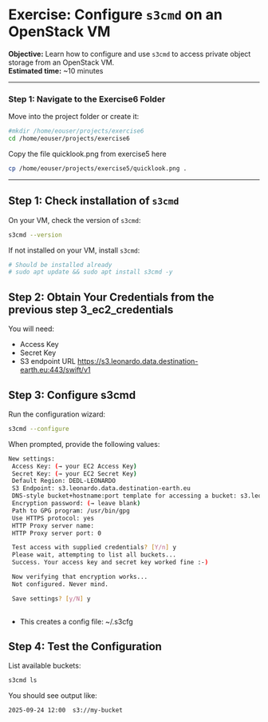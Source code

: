 # Exercise: Configure `s3cmd` on an OpenStack VM

**Objective:** Learn how to configure and use `s3cmd` to access private object storage from an OpenStack VM.  
**Estimated time:** ~10 minutes

---



### Step 1: Navigate to the Exercise6 Folder
Move into the project folder or create it:
```bash
#mkdir /home/eouser/projects/exercise6
cd /home/eouser/projects/exercise6
```

Copy the file quicklook.png from exercise5 here

```bash
cp /home/eouser/projects/exercise5/quicklook.png .
```

---


## Step 1: Check installation of `s3cmd`

On your VM, check the version of `s3cmd`:
```bash
s3cmd --version
```

If not installed on your VM, install `s3cmd`:
```bash
# Should be installed already
# sudo apt update && sudo apt install s3cmd -y
```

## Step 2: Obtain Your Credentials from the previous step 3_ec2_credentials

You will need:

- Access Key
- Secret Key
- S3 endpoint URL https://s3.leonardo.data.destination-earth.eu:443/swift/v1


## Step 3: Configure s3cmd

Run the configuration wizard:
```bash
s3cmd --configure
```

When prompted, provide the following values:

```bash
New settings:
 Access Key: (→ your EC2 Access Key)
 Secret Key: (→ your EC2 Secret Key)
 Default Region: DEDL-LEONARDO
 S3 Endpoint: s3.leonardo.data.destination-earth.eu
 DNS-style bucket+hostname:port template for accessing a bucket: s3.leonardo.data.destination-earth.eu
 Encryption password: (→ leave blank)
 Path to GPG program: /usr/bin/gpg
 Use HTTPS protocol: yes
 HTTP Proxy server name:
 HTTP Proxy server port: 0

 Test access with supplied credentials? [Y/n] y
 Please wait, attempting to list all buckets...
 Success. Your access key and secret key worked fine :-)

 Now verifying that encryption works...
 Not configured. Never mind.

 Save settings? [y/N] y
 
```

- This creates a config file: ~/.s3cfg


## Step 4: Test the Configuration

List available buckets:
```bash
s3cmd ls
```

You should see output like:
```bash
2025-09-24 12:00  s3://my-bucket
```